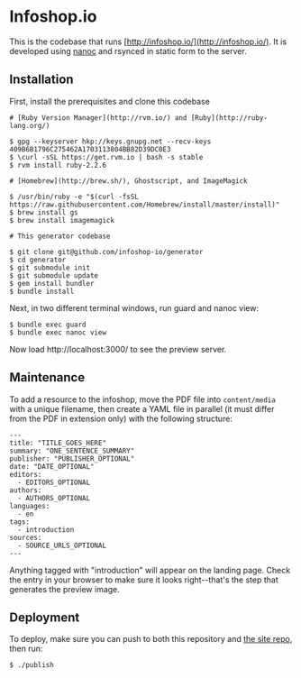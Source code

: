 Infoshop.io
===========

This is the codebase that runs [http://infoshop.io/](http://infoshop.io/). It is developed using [nanoc](http://nanoc.stoneship.org/) and rsynced in static form to the server.

Installation
------------

First, install the prerequisites and clone this codebase

	# [Ruby Version Manager](http://rvm.io/) and [Ruby](http://ruby-lang.org/)

	$ gpg --keyserver hkp://keys.gnupg.net --recv-keys 409B6B1796C275462A1703113804BB82D39DC0E3
	$ \curl -sSL https://get.rvm.io | bash -s stable
	$ rvm install ruby-2.2.6

	# [Homebrew](http://brew.sh/), Ghostscript, and ImageMagick

	$ /usr/bin/ruby -e "$(curl -fsSL https://raw.githubusercontent.com/Homebrew/install/master/install)"
	$ brew install gs
	$ brew install imagemagick

	# This generator codebase

	$ git clone git@github.com/infoshop-io/generator
	$ cd generator
	$ git submodule init
	$ git submodule update
    $ gem install bundler
    $ bundle install

Next, in two different terminal windows, run guard and nanoc view:

    $ bundle exec guard
    $ bundle exec nanoc view

Now load http://localhost:3000/ to see the preview server.

Maintenance
-----------

To add a resource to the infoshop, move the PDF file into `content/media` with a unique filename, then create a YAML file in parallel (it must differ from the PDF in extension only) with the following structure:

	---
	title: "TITLE_GOES_HERE"
	summary: "ONE_SENTENCE_SUMMARY"
	publisher: "PUBLISHER_OPTIONAL"
	date: "DATE_OPTIONAL"
	editors:
	  - EDITORS_OPTIONAL
	authors:
	  - AUTHORS_OPTIONAL
	languages: 
	  - en
	tags:
	  - introduction
	sources: 
	  - SOURCE_URLS_OPTIONAL
	---

Anything tagged with "introduction" will appear on the landing page. Check the entry in your browser to make sure it looks right--that's the step that generates the preview image.

Deployment
----------

To deploy, make sure you can push to both this repository and [the site repo](https://github.com/infoshop-io/site), then run:

	$ ./publish
